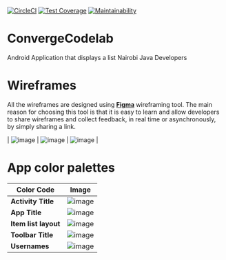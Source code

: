 [![CircleCI](https://circleci.com/gh/PromasterGuru/nairobi-java-developers.svg?style=svg)](https://circleci.com/gh/PromasterGuru/nairobi-java-developers)
[![Test Coverage](https://api.codeclimate.com/v1/badges/a141aa73b0bf051ca102/test_coverage)](https://codeclimate.com/github/PromasterGuru/nairobi-java-developers/test_coverage)
[![Maintainability](https://api.codeclimate.com/v1/badges/a141aa73b0bf051ca102/maintainability)](https://codeclimate.com/github/PromasterGuru/nairobi-java-developers/maintainability)
# ConvergeCodelab

Android Application that displays a list Nairobi Java Developers

# Wireframes

All the wireframes are designed using **[Figma](https://www.figma.com/)** wireframing tool. The main reason for choosing this tool is that it is easy to learn and allow developers to share wireframes and collect feedback, in real time or asynchronously, by simply sharing a link.

| ![image](https://user-images.githubusercontent.com/39240075/53490510-e86cc200-3aa4-11e9-9f4b-e6e6f7d1f458.png) | ![image](https://user-images.githubusercontent.com/39240075/53490599-2833a980-3aa5-11e9-9c8a-82a2e3d84e81.png) | ![image](https://user-images.githubusercontent.com/39240075/53490691-6af58180-3aa5-11e9-9e23-4db4b762da33.png) |

# App color palettes

| Color Code           | Image                                                                                                          |
| -------------------- | -------------------------------------------------------------------------------------------------------------- |
| **Activity Title**   | ![image](https://user-images.githubusercontent.com/39240075/53101612-2f096c00-353b-11e9-86c5-9c8b02120318.png) |
| **App Title**        | ![image](https://user-images.githubusercontent.com/39240075/53101631-392b6a80-353b-11e9-8b15-cf1da2a7f325.png) |
| **Item list layout** | ![image](https://user-images.githubusercontent.com/39240075/53282218-c0e4c500-3745-11e9-82f9-7653b68eee81.png) |
| **Toolbar Title**    | ![image](https://user-images.githubusercontent.com/39240075/53101664-46485980-353b-11e9-808f-09e57982b8d1.png) |
| **Usernames**        | ![image](https://user-images.githubusercontent.com/39240075/53101695-58c29300-353b-11e9-98f8-bba4fbec5630.png) |
